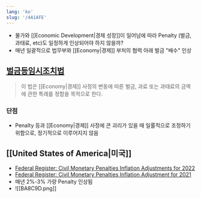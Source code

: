 ```yaml
---
lang: 'ko'
slug: '/4A1AFE'
---
```


- 물가와 [[Economic Development|경제 성장]]이 일어남에 따라 Penalty (벌금, 과태료, etc)도 일정하게 인상되어야 하지 않을까?
- 매년 일괄적으로 법무부와 [[Economy|경제]] 부처의 협력 아래 벌금 "배수" 인상

## [벌금등임시조치법](<https://www.law.go.kr/%EB%B2%95%EB%A0%B9/%EB%B2%8C%EA%B8%88%EB%93%B1%EC%9E%84%EC%8B%9C%EC%A1%B0%EC%B9%98%EB%B2%95#:~:text=%EC%A0%9C1%EC%A1%B0(%EB%AA%A9%EC%A0%81)%20%EC%9D%B4,%5B%EC%A0%84%EB%AC%B8%EA%B0%9C%EC%A0%95%202010.>)

> 이 법은 [[Economy|경제]] 사정의 변동에 따른 벌금, 과료 또는 과태료의 금액에 관한 특례를 정함을 목적으로 한다.

### 단점

- Penalty 등과 [[Economy|경제]] 사정에 큰 괴리가 있을 때 일률적으로 조정하기 위함으로, 정기적으로 이루어지지 않음

## [[United States of America|미국]]

- [Federal Register: Civil Monetary Penalties Inflation Adjustments for 2022](https://www.federalregister.gov/documents/2022/05/09/2022-09928/civil-monetary-penalties-inflation-adjustments-for-2022)
- [Federal Register: Civil Monetary Penalties Inflation Adjustment for 2021](https://www.federalregister.gov/documents/2021/12/13/2021-26817/civil-monetary-penalties-inflation-adjustment-for-2021#:~:text=For%20this%20final%20rule%20in,rounded%20to%20the%20nearest%20dollar)
- 매년 2%-3% 가량 Penalty 인상됨
- ![[BA8C9D.png]]
